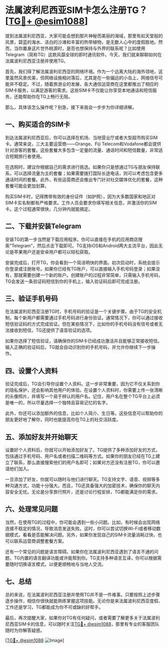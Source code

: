 # 法属波利尼西亚SIM卡怎么注册TG？[[TG💪+ @esim1088](https://t.me/s/esim1088)]

提到法属波利尼西亚，大家可能会想到那片神秘而美丽的海域，那里有如天堂般的风景，碧蓝的海水、洁白的沙滩和丰富的热带植物，是无数人心中的度假胜地。然而，当你置身这片世外桃源时，是否也想保持与外界的联系呢？比如使用Telegram（简称TG）这款风靡全球的即时通讯软件。今天，我们就来聊聊如何在法属波利尼西亚注册并使用TG。

首先，我们得了解法属波利尼西亚的网络环境。作为一个远离大陆的海外领地，这里虽然风景优美，但网络设施相对落后，尤其是在一些偏远的小岛上，网络信号可能并不稳定。不过，随着旅游业的发展，各大通信运营商在这里都推出了相应的SIM卡服务，以满足游客的需求。这些SIM卡不仅能让你享受本地通话和短信服务，还能帮助你在TG上畅行无阻。

那么，具体该怎么操作呢？别急，接下来我会一步步为你详细讲解。

## 一、购买适合的SIM卡

到达法属波利尼西亚后，你可以选择在机场、当地营业厅或者大型超市购买SIM卡。通常来说，三大主要运营商——Orange、Fiji Telecom和Vodafone都会提供针对游客的套餐。这些套餐大多包含一定量的流量、通话时间和短信数量，非常适合短期旅行者使用。

在选购时，建议你根据自己的需求进行挑选。如果你只是想通过TG与朋友保持联系，可以选择流量为主的套餐；如果需要拨打国际长途电话，则可以考虑包含更多通话时间的套餐。此外，有些运营商还会推出专门针对社交媒体优化的套餐，这种套餐可能会更加划算。

购买SIM卡时，记得携带有效的身份证件（如护照），因为大多数国家和地区对SIM卡实名制都有严格要求。工作人员会要求你填写相关信息，并激活你的SIM卡。这个过程通常很快，几分钟内就能搞定。

## 二、下载并安装Telegram

安装TG的第一步当然是下载应用程序。你可以直接在手机的应用商店搜索“Telegram”，然后点击下载即可。TG支持iOS和Android两大主流平台，因此无论是苹果用户还是安卓用户都可以轻松获取。

安装完成后，打开TG，你会看到一个简洁明快的界面。初次启动时，系统会提示你登录或注册账号。如果你已经有TG账户，可以直接输入手机号码登录；如果没有，那就需要创建一个新的账户。创建账户的过程非常简单，只需输入手机号码，TG会发送一条验证码短信到你的手机上，输入验证码后即可完成注册。

## 三、验证手机号码

在法属波利尼西亚注册TG时，手机号码的验证是一个关键步骤。由于TG的安全机制，每个新用户都需要通过手机号码进行身份验证。通常情况下，你可以通过接收短信验证码的方式完成验证。但在某些情况下，比如你的手机号码没有信号或者无法接收到短信，TG还提供了语音验证的选项。

如果你选择了短信验证，请确保你的SIM卡已经成功激活并且能够正常接收短信。输入正确的验证码后，TG就会自动识别你的手机号码，并允许你继续下一步操作。

## 四、设置个人资料

验证完成后，TG会引导你设置个人资料。这一步非常重要，因为它不仅关系到你的隐私保护，还会影响其他用户的体验。在设置个人资料时，你需要上传一张清晰的头像照片，并填写一个易于辨认的用户名。记住，用户名在整个TG平台上必须是唯一的，所以尽量选择一个独特且容易记忆的名字。

此外，你还可以添加额外的信息，比如个人简介、生日等。这些信息可以帮助你的朋友更好地了解你，同时也能提高你在TG上的社交活跃度。

## 五、添加好友并开始聊天

设置好个人资料后，你就可以开始添加好友了。TG提供了多种添加好友的方式，包括通过手机号码、用户名或者扫描二维码等方式。如果你的朋友已经在TG上建立了联系，那么直接搜索他们的用户名即可；如果对方还没有注册TG，你可以邀请他们加入。

一旦添加了好友，你就可以随时与他们进行聊天。TG支持文字、语音、视频等多种沟通方式，功能十分强大。而且，TG还具备强大的加密技术，确保你的聊天内容安全无忧。无论是分享旅行照片，还是讨论行程安排，TG都能满足你的需求。

## 六、处理常见问题

当然，在使用TG的过程中，你可能会遇到一些小问题。比如，有时候会出现网络连接不稳定的情况，导致消息发送失败。这时，你可以尝试切换Wi-Fi或者移动数据模式，看看是否能解决问题。另外，如果你发现自己的SIM卡流量消耗过快，也可以联系运营商调整套餐方案。

还有一个常见的问题是语言障碍。如果你在法属波利尼西亚遇到了语言不通的问题，TG内置的语言翻译功能或许能帮到你。TG支持多种语言互译，你可以根据需要随时切换语言模式，以便更顺畅地与当地人交流。

## 七、总结

总的来说，在法属波利尼西亚注册并使用TG并不是一件难事。只要按照上述步骤逐步操作，相信你很快就能熟练掌握这项技能。无论你是来法属波利尼西亚度假、工作还是学习，TG都能成为你不可或缺的好帮手。

最后，再次提醒大家，如果你对TG有任何疑问，或者需要了解更多关于法属波利尼西亚SIM卡的信息，可以随时关注[TG💪+ @esim1088](https://t.me/s/esim1088)，那里有专业的客服团队随时为你解答疑惑。

[[TG💪+ @esim1088](https://t.me/s/esim1088) ![Image](https://i.postimg.cc/4NQfJmqS/Snipaste-2025-05-13-00-14-12.png)]